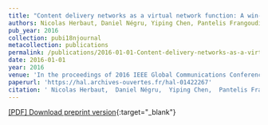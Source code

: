 ```yaml
---
title: "Content delivery networks as a virtual network function: A win-win ISP-CDN collaboration"
authors: Nicolas Herbaut, Daniel Négru, Yiping Chen, Pantelis Frangoudis, Adlen Ksentini
pub_year: 2016
collection: pubi18njournal
metacollection: publications
permalink: /publications/2016-01-01-Content-delivery-networks-as-a-virtual-network-function-A-win-win-ISP-CDN-collaboration
date: 2016-01-01
year: 2016
venue: 'In the proceedings of 2016 IEEE Global Communications Conference (GLOBECOM)'
paperurl: 'https://hal.archives-ouvertes.fr/hal-01422267'
citation: ' Nicolas Herbaut,  Daniel Négru,  Yiping Chen,  Pantelis Frangoudis,  Adlen Ksentini, &quot;Content delivery networks as a virtual network function: A win-win ISP-CDN collaboration.&quot; In the proceedings of 2016 IEEE Global Communications Conference (GLOBECOM), 2016.'
---
```

[\[PDF\] Download preprint version](https://hal.archives-ouvertes.fr/hal-01422267){:target="_blank"}
